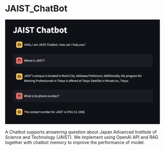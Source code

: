 # JAIST_ChatBot

![Alt text](https://github.com/tdtu98/JAIST_ChatBot/blob/main/img/chatbot.png?raw=true "Chatbot")

A Chatbot supports answering question about Japan Advanced Institute of Science and Technology (JAIST). We implement using OpenAI API and RAG together with chatbot memory to improve the performance of model.
